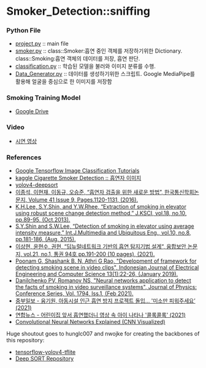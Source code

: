 # Smoker_Detection::sniffing

### Python File
- [project.py](https://github.com/jogeuncheol/smoker_detection/blob/main/jgc/project.py) :: main file
- [smoker.py](https://github.com/jogeuncheol/smoker_detection/blob/main/jgc/smoker.py) :: class::Smoker:흡연 중인 객체를 저장하기위한 Dictionary. class::Smoking:흡연 객체의 데이터를 저장, 흡연 판단.
- [classification.py](https://github.com/jogeuncheol/smoker_detection/blob/main/jgc/classification.py) :: 학습된 모델을 불러와 이미지 분류를 수행.
- [Data_Generator.py](https://github.com/jogeuncheol/smoker_detection/blob/main/jgc/Data_Generator.py) :: 데이터를 생성하기위한 스크립트. Google MediaPipe를 활용해 얼굴을 중심으로 한 이미지를 저장함

### Smoking Training Model
- [Google Drive](https://drive.google.com/drive/folders/1CPePN3mbyy4QFz2AgaK-cmf-6M-scXXh?usp=sharing)

### Video
- [시연 영상](https://youtu.be/csSh8BIgHlA)

### References
- [Google Tensorflow Image Classification Tutorials](https://www.tensorflow.org/tutorials/images/classification?hl=ko)
- [kaggle Cigarette Smoker Detection :: 흡연자 이미지](https://www.kaggle.com/datasets/vitaminc/cigarette-smoker-detection)
- [yolov4-deepsort](https://github.com/theAIGuysCode/yolov4-deepsort)
- [이종석, 이현재, 이동규, 오승준, “흡연자 검출을 위한 새로운 방법”, 한국통신학회논문지, Volume 41 Issue 9, Pages.1120-1131, (2016).](https://koreascience.or.kr/article/JAKO201631261653681.page)
- [K.H.Lee, S.Y.Shin, and Y.W.Rhee, “Extraction of smoking in elevator using robust scene change detection method,” J.KSCI, vol.18, no.10, pp.89-95, (Oct.2013).](https://www.koreascience.or.kr/article/JAKO201333363223698.page)
- [S.Y.Shin and S.W.Lee, “Detection of smoking in elevator using average intensity measure,” Int.J.Multimedia and Ubiquitous Eng., vol.10, no.8, pp.181-186, (Aug. 2015).](https://www.earticle.net/Article/A254026)
- [이상현, 윤현수, 권현, “딥뉴럴네트워크 기반의 흡연 탐지기법 설계“, 융합보안 논문지, vol.21, no.1, 통권 94호 pp.191-200 (10 pages), (2021).](https://www.earticle.net/Article/A393669)
- [Poonam G, Shashank B. N, Athri G Rao, "Development of framework for detecting smoking scene in video clips", Indonesian Journal of Electrical Engineering and Computer Science 13(1):22-26, (January 2019).](http://ijeecs.iaescore.com/index.php/IJEECS/article/view/14269)
- [Danilchenko PV, Romanov NS, "Neural networks application to detect the facts of smoking in video surveillance systems", Journal of Physics: Conference Series, Vol. 1794, Iss.1, (Feb 2021).](https://iopscience.iop.org/article/10.1088/1742-6596/1794/1/012002)
- [중부일보 - 융기원, 아동시설 인근 흡연 방지 프로젝트 돌입… '미소만 피워주세요’ (2021)](http://www.joongboo.com/news/articleView.html?idxno=363519088)
- [연합뉴스 - 어린이집 앞서 흡연했더니 영상 속 아이 나타나 '콜록콜록' (2021)](https://www.yna.co.kr/view/AKR20211228150200061?input=1195m)
- [Convolutional Neural Networks Explained (CNN Visualized)](https://www.youtube.com/watch?v=pj9-rr1wDhM)

Huge shoutout goes to hunglc007 and nwojke for creating the backbones of this repository:
- [tensorflow-yolov4-tflite](https://github.com/hunglc007/tensorflow-yolov4-tflite)
- [Deep SORT Repository](https://github.com/nwojke/deep_sort)
